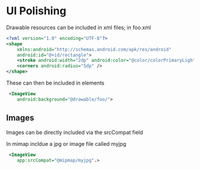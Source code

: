 # UI Polishing #

Drawable resources can be included in xml files; in foo.xml

```xml
<?xml version="1.0" encoding="UTF-8"?>
<shape
	xmlns:android="http://schemas.android.com/apk/res/android"
    android:id="@+id/rectangle">
    <stroke android:width="2dp" android:color="@color/colorPrimaryLight" />
    <corners android:radius="5dp" />
</shape>
```

These can then be included in elements

```xml
 <ImageView
 	android:background="@drawable/foo/">
```

## Images ##

Images can be directly included via the srcCompat field

In mimap incldue a jpg or image file called myjpg

```xml
 <ImageView
    app:srcCompat="@mipmap/myjpg".>
```